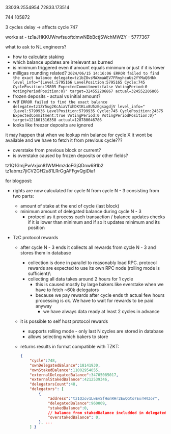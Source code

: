 33039.2554954
72833.173514

744
105872

3 cycles delay -> affects cycle 747

works at - tz1aJHKKUWrwfsuoftdmwNBbBctjSWchMWZY - 5777367



what to ask to NL engineers?

- how to calculate staking
- which balance updates are irrelevant as burned
- is minimum triggered even if amount equals minimum or just if it is lower
- milligas rounding related? `2024/06/15 14:16:06 ERROR failed to find the exact balance delegate=tz1bZ8vsMAXmaWEV7FRnyhcuUs2fYMaQ6Hkk level_info="{Level:5795166 LevelPosition:5795165 Cycle:745 CyclePosition:19805 ExpectedCommitment:false VotingPeriod:0 VotingPeriodPosition:0}" target=324552206867 actual=324552206866`
- frozen deposits - actual vs initial amount?
- wtf `ERROR failed to find the exact balance delegate=tz1ZY5ug2KcAiaVfxhDKtKLx8U5zEgsxgdjV level_info="{Level:5799936 LevelPosition:5799935 Cycle:745 CyclePosition:24575 ExpectedCommitment:true VotingPeriod:0 VotingPeriodPosition:0}" target=121801316358 actual=128780046786`
- looks like freezer deposits are ignored

it may happen that when we lookup min balance for cycle X it wont be available and we have to fetch it from previous cycle???
- overstake from previous block or current?
- is overstake caused by frozen deposits or other fields?


tz1Q1GmjPwVxjxn81WMHmzdoFGjQDnw691b2
tz1abmz7jiCV2GH2u81LRrGgAFFgvQgiDiaf

for blogpost:

- rights are now calculated for cycle N from cycle N - 3 consisting from two parts:
  - amount of stake at the end of cycle (last block)
  - minimum amount of delegated balance during cycle N - 3 
    - protocol as it process each transaction / balance updates checks if it is lower than minimum and if so it updates minimum and its position

- TzC protocol rewards
	- after cycle N - 3	ends it collects all rewards from cycle N - 3 and stores them in database
  	   - collection is done in parallel to reasonably load RPC. protocol rewards are expected to use its own RPC node (rolling mode is sufficient)\
	   - collecting all data takes around 2 hours for 1 cycle
    	   - this is caused mostly by large bakers like everstake when we have to fetch ~60k delegators
    	   - because we pay rewards after cycle ends th actual few hours processing is ok. We have to wait for rewards to be paid anyway
        	   - we have always data ready at least 2 cycles in advance
	- it is possible to self host protocol rewards
       - supports rolling mode - only last N cycles are stored in database
       - allows selecting which bakers to store

    - returns results in format compatible with TZKT:
		```json
		{
			"cycle":748,
			"ownDelegatedBalance":18141930,
			"ownStakedBalance":11002954055,
			"externalDelegatedBalance":34705085017,
			"externalStakedBalance":4212539346,
			"delegatorsCount":48,
			"delegators": [
				{ 
					"address":"tz1Qzov1LwEvSfHonRHr2EwQGto7ExrH43or",
					"delegatedBalance":960009,
					"stakedBalance":0,
					// balance from stakedBalance includded in delegatedBalance
					"overstakedBalance": 0,
				}, ... 
			] }
		```
